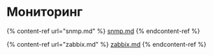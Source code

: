 # Мониторинг

{% content-ref url="snmp.md" %}
[snmp.md](snmp.md)
{% endcontent-ref %}

{% content-ref url="zabbix.md" %}
[zabbix.md](zabbix.md)
{% endcontent-ref %}